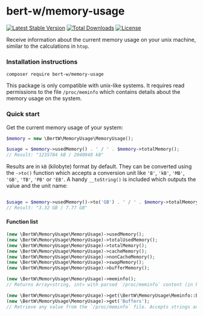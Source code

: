 # bert-w/memory-usage
[![Latest Stable Version](https://poser.pugx.org/bert-w/memory-usage/v/stable)](https://packagist.org/packages/bert-w/memory-usage)
[![Total Downloads](https://poser.pugx.org/bert-w/memory-usage/downloads)](https://packagist.org/packages/bert-w/memory-usage)
[![License](https://poser.pugx.org/bert-w/memory-usage/license)](https://packagist.org/packages/bert-w/memory-usage)

Receive information about the current memory usage on your unix machine, similar to the calculations in `htop`.

### Installation instructions
`composer require bert-w/memory-usage`

This package is only compatible with unix-like systems. It requires read permissions to the file `/proc/meminfo` which
contains details about the memory usage on the system.

### Quick start
Get the current memory usage of your system:
```php
$memory = new \BertW\MemoryUsage\MemoryUsage();

$usage = $memory->usedMemory() . ' / ' . $memory->totalMemory();
// Result: "1235784 kB / 2040948 kB"
```
Results are in `kB` (kilobyte) format by default. They can be converted using the `->to()` function which accepts
a conversion unit like `'B'`, `'kB'`, `'MB'`, `'GB'`, `'TB'`, `'PB'` or `'EB'`. A handy `__toString()` is included
which outputs the value and the unit name:
```php

$usage = $memory->usedMemory()->to('GB') . ' / ' . $memory->totalMemory()->to('GB');
// Result: "3.32 GB / 7.77 GB"
```

#### Function list
```php
(new \BertW\MemoryUsage\MemoryUsage)->usedMemory();
(new \BertW\MemoryUsage\MemoryUsage)->totalUsedMemory();
(new \BertW\MemoryUsage\MemoryUsage)->totalMemory();
(new \BertW\MemoryUsage\MemoryUsage)->cacheMemory();
(new \BertW\MemoryUsage\MemoryUsage)->nonCacheMemory();
(new \BertW\MemoryUsage\MemoryUsage)->swapMemory();
(new \BertW\MemoryUsage\MemoryUsage)->bufferMemory();

(new \BertW\MemoryUsage\MemoryUsage)->meminfo();
// Returns Array<string, int> with parsed `/proc/meminfo` content (in kilobytes).

(new \BertW\MemoryUsage\MemoryUsage)->get(\BertW\MemoryUsage\Meminfo::Buffers);
(new \BertW\MemoryUsage\MemoryUsage)->get('Buffers');
// Retrieve any value from the `/proc/meminfo` file. Accepts strings and Enums.
```

